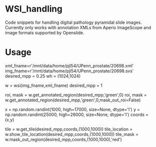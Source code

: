 # WSI_handling
Code snippets for handling digital pathology pyramidal slide images. Currently only works with annotation XMLs from Aperio ImageScope and image formats supported by Openslide.

# Usage
xml_fname=r'/mnt/data/home/pjl54/UPenn_prostate/20698.xml'
img_fname=r'/mnt/data/home/pjl54/UPenn_prostate/20698.svs'
desired_mpp = 0.25
wh = (1024,1024)

w = wsi(img_fname,xml_fname)
desired_mpp = 1

roi, mask = w.get_annotated_region(desired_mpp,'green',0)
roi, mask = w.get_annotated_region(desired_mpp,'green',0,mask_out_roi=False)

x = np.random.randint(1000, high=17000, size=None, dtype='l')
y = np.random.randint(25000, high=26000, size=None, dtype='l')
coords = (x,y)

tile = w.get_tile(desired_mpp,coords,(1000,1000))
tile_location = w.show_tile_location(desired_mpp,coords,(1000,1000))
tile_mask = w.mask_out_region(desired_mpp,coords,(1000,1000),'red')
